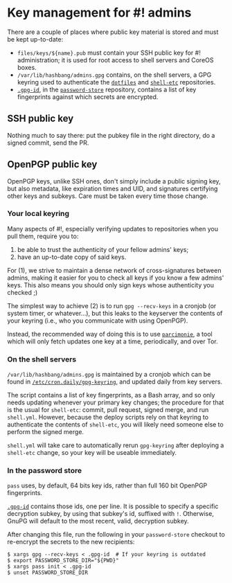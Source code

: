 # Key management for #! admins

There are a couple of places where public key material
is stored and must be kept up-to-date:

- `files/keys/${name}.pub` must contain your SSH public key for #!
  administration; it is used for root access to shell servers and CoreOS boxes.
- `/var/lib/hashbang/admins.gpg` contains, on the shell servers, a GPG keyring
  used to authenticate the [`dotfiles`] and [`shell-etc`] repositories.
- [`.gpg-id`], in the [`password-store`] repository, contains a list
  of key fingerprints against which secrets are encrypted.


[`dotfiles`]:       https://github.com/hashbang/dotfiles
[`shell-etc`]:      https://github.com/hashbang/shell-etc
[`password-store`]: https://github.com/hashbang/password-store
[`.gpg-id`]:        https://github.com/hashbang/password-store/blob/master/.gpg-id


## SSH public key

Nothing much to say there: put the pubkey file in the right
directory, do a signed commit, send the PR.


## OpenPGP public key

OpenPGP keys, unlike SSH ones, don't simply include a public signing key,
but also metadata, like expiration times and UID, and signatures certifying
other keys and subkeys.  Care must be taken every time those change.


### Your local keyring

Many aspects of #!, especially verifying updates to repositories when you
pull them, require you to:
1. be able to trust the authenticity of your fellow admins' keys;
2. have an up-to-date copy of said keys.

For (1), we strive to maintain a dense network of cross-signatures between
admins, making it easier for you to check all keys if you know a few admins'
keys.
This also means you should only sign keys whose authenticity you checked  ;)

The simplest way to achieve (2) is to run `gpg --recv-keys` in a cronjob
(or system timer, or whatever...), but this leaks to the keyserver the
contents of your keyring (i.e., who you communicate with using OpenPGP).

Instead, the recommended way of doing this is to use [`parcimonie`],
a tool which will only fetch updates one key at a time, periodically,
and over Tor.

[`parcimonie`]: https://gaffer.ptitcanardnoir.org/intrigeri/code/parcimonie/


### On the shell servers

`/var/lib/hashbang/admins.gpg` is maintained by a cronjob which can be found
in [`/etc/cron.daily/gpg-keyring`], and updated daily from key servers.

The script contains a list of key fingerprints, as a Bash array, and so only
needs updating whenever your primary key changes; the procedure for that is
the usual for `shell-etc`: commit, pull request, signed merge, and run
`shell.yml`.  However, because the deploy scripts rely on that keyring to
authenticate the contents of `shell-etc`, you will likely need someone else
to perform the signed merge.

`shell.yml` will take care to automatically rerun `gpg-keyring` after
deploying a `shell-etc` change, so your key will be useable immediately.


[`/etc/cron.daily/gpg-keyring`]: https://github.com/hashbang/shell-etc/blob/master/cron.daily/gpg-keyring


### In the password store

`pass` uses, by default, 64 bits key ids, rather than full 160 bit
OpenPGP fingerprints.

[`.gpg-id`] contains those ids, one per line.  It is possible to specify
a specific decryption subkey, by using that subkey's id, suffixed with `!`.
Otherwise, GnuPG will default to the most recent, valid, decryption subkey.

After changing this file, run the following in your `password-store`
checkout to re-encrypt the secrets to the new recipients:

    $ xargs gpg --recv-keys < .gpg-id  # If your keyring is outdated
    $ export PASSWORD_STORE_DIR="${PWD}"
    $ xargs pass init < .gpg-id
    $ unset PASSWORD_STORE_DIR

